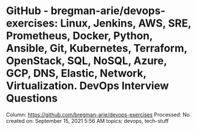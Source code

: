 # GitHub - bregman-arie/devops-exercises: Linux, Jenkins, AWS, SRE, Prometheus, Docker, Python, Ansible, Git, Kubernetes, Terraform, OpenStack, SQL, NoSQL, Azure, GCP, DNS, Elastic, Network, Virtualization. DevOps Interview Questions

Column: https://github.com/bregman-arie/devops-exercises
Processed: No
created on: September 15, 2021 5:56 AM
topics: devops, tech-stuff